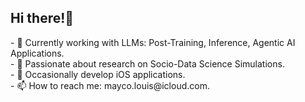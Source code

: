 ## Hi there!👋 

<p align="left">
<a href="https://github.com/louis-not">
<!--   <img height="180em" src="https://github-readme-stats-eight-theta.vercel.app/api?username=louis-not&show_icons=true&theme=algolia&include_all_commits=true&count_private=true"/> -->
<!--   <img height="180em" src="https://github-readme-stats-eight-theta.vercel.app/api/top-langs/?username=louis-not&layout=compact&langs_count=8&theme=algolia"/> -->
</a>
 - 🔭 Currently working with LLMs: Post-Training, Inference, Agentic AI Applications. <br>
 - 👥 Passionate about research on Socio-Data Science Simulations. <br>
 - 👾 Occasionally develop iOS applications. <br>
 - 📫 How to reach me: mayco.louis@icloud.com. <br>
</p>

<!--
**louis-not/louis-not** is a ✨ _special_ ✨ repository because its `README.md` (this file) appears on your GitHub profile.

Here are some ideas to get you started:

- 🔭 I’m currently working on ...
- 🌱 I’m currently learning ...
- 👯 I’m looking to collaborate on ...
- 🤔 I’m looking for help with ...
- 💬 Ask me about ...
- 📫 How to reach me: ...
- 😄 Pronouns: ...
- ⚡ Fun fact: ...
-->
